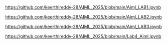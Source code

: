 https://github.com/keerthireddy-28/AIML_2025/blob/main/Aiml_LAB1.ipynb

https://github.com/keerthireddy-28/AIML_2025/blob/main/Aiml_LAB2.ipynb

https://github.com/keerthireddy-28/AIML_2025/blob/main/Aiml_LAB3.ipynb

https://github.com/keerthireddy-28/AIML_2025/blob/main/Lab4_Aiml.ipynb
